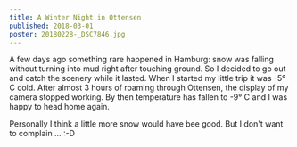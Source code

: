 ```yaml
---
title: A Winter Night in Ottensen
published: 2018-03-01
poster: 20180228-_DSC7846.jpg
---
```


A few days ago something rare happened in Hamburg: snow was falling without turning into mud right after touching ground. So I decided to go out and catch the scenery while it lasted. When I started my little trip it was -5° C cold. After almost 3 hours of roaming through Ottensen, the display of my camera stopped working. By then temperature has fallen to -9° C and I was happy to head home again.

Personally I think a little more snow would have bee good. But I don't want to complain … :-D
